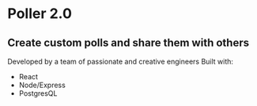 # Poller 2.0
## Create custom polls and share them with others
Developed by a team of passionate and creative engineers
Built with:
* React
* Node/Express
* PostgresQL
